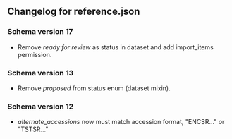 ## Changelog for reference.json

### Schema version 17

* Remove *ready for review* as status in dataset and add import_items permission.

### Schema version 13

* Remove *proposed* from status enum (dataset mixin).

### Schema version 12

* *alternate_accessions* now must match accession format, "ENCSR..." or "TSTSR..."


